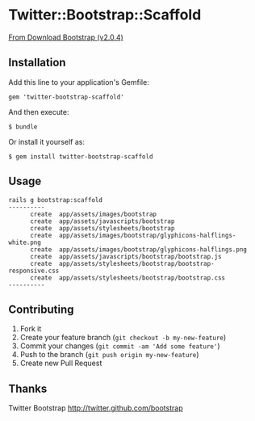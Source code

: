 # Twitter::Bootstrap::Scaffold

[From Download Bootstrap (v2.0.4)](http://twitter.github.com/bootstrap/index.html)

## Installation

Add this line to your application's Gemfile:

    gem 'twitter-bootstrap-scaffold'

And then execute:

    $ bundle

Or install it yourself as:

    $ gem install twitter-bootstrap-scaffold

## Usage

```
rails g bootstrap:scaffold
----------
      create  app/assets/images/bootstrap
      create  app/assets/javascripts/bootstrap
      create  app/assets/stylesheets/bootstrap
      create  app/assets/images/bootstrap/glyphicons-halflings-white.png
      create  app/assets/images/bootstrap/glyphicons-halflings.png
      create  app/assets/javascripts/bootstrap/bootstrap.js
      create  app/assets/stylesheets/bootstrap/bootstrap-responsive.css
      create  app/assets/stylesheets/bootstrap/bootstrap.css
----------
```

## Contributing

1. Fork it
2. Create your feature branch (`git checkout -b my-new-feature`)
3. Commit your changes (`git commit -am 'Add some feature'`)
4. Push to the branch (`git push origin my-new-feature`)
5. Create new Pull Request

## Thanks

Twitter Bootstrap http://twitter.github.com/bootstrap

